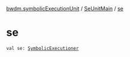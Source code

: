 [bwdm.symbolicExecutionUnit](../index.md) / [SeUnitMain](index.md) / [se](./se.md)

# se

`val se: `[`SymbolicExecutioner`](../-symbolic-executioner/index.md)